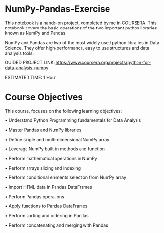 # NumPy-Pandas-Exercise

This notebook is a hands-on project, completed by me in COURSERA. This notebook covers the basic operations of the two important python libraries known as NumPy and Pandas.

NumPy and Pandas are two of the most widely used python libraries in Data Science. They offer high-performance, easy to use structures and data analysis tools.

GUIDED PROJECT LINK: https://www.coursera.org/projects/python-for-data-analysis-numpy

ESTIMATED TIME: 1 Hour

# Course Objectives
This course, focuses on the following learning objectives:

• Understand Python Programming fundamentals for Data Analysis

• Master Pandas and NumPy libraries

• Define single and multi-dimensional NumPy array

• Leverage NumPy built-in methods and function

• Perform mathematical operations in NumPy

• Perform arrays slicing and indexing

• Perform conditional elements selection from NumPy array

• Import HTML data in Pandas DataFrames

• Perform Pandas operations

• Apply functions to Pandas DataFrames

• Perform sorting and ordering in Pandas

• Perform concatenating and merging with Pandas
